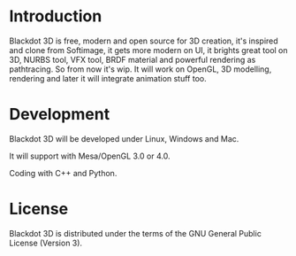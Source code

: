 Introduction
============

Blackdot 3D is free, modern and open source for 3D creation, it's inspired and clone from Softimage, it gets more modern on UI, it brights great tool on 3D, NURBS tool, VFX tool, BRDF material and powerful rendering as pathtracing. So from now it's wip. It will work on OpenGL, 3D modelling, rendering and later it will integrate animation stuff too.


Development
============

Blackdot 3D will be developed under Linux, Windows and Mac.

It will support with Mesa/OpenGL 3.0 or 4.0.

Coding with C++ and Python.


License
============

Blackdot 3D is distributed under the terms of the GNU General Public License (Version 3).
